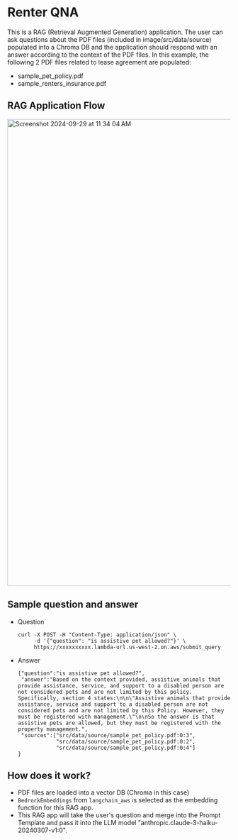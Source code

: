 # Renter QNA
This is a RAG (Retrieval Augmented Generation) application. The user can ask questions about the PDF files (included in image/src/data/source) populated into a Chroma DB and the application should respond with an answer according to the context of the PDF files. In this example, the following 2 PDF files related to lease agreement are populated:
- sample_pet_policy.pdf
- sample_renters_insurance.pdf

## RAG Application Flow
<img width="1053" alt="Screenshot 2024-09-29 at 11 34 04 AM" src="https://github.com/user-attachments/assets/ed0b70f3-90d7-4513-97ba-573a96ec1aa3">

## Sample question and answer
- Question
   ```
   curl -X POST -H "Content-Type: application/json" \
        -d '{"question": "is assistive pet allowed?"}' \
        https://xxxxxxxxxx.lambda-url.us-west-2.on.aws/submit_query
   ```
- Answer
   ```
   {"question":"is assistive pet allowed?",
    "answer":"Based on the context provided, assistive animals that provide assistance, service, and support to a disabled person are not considered pets and are not limited by this policy. Specifically, section 4 states:\n\n\"Assistive animals that provide assistance, service and support to a disabled person are not considered pets and are not limited by this Policy. However, they must be registered with management.\"\n\nSo the answer is that assistive pets are allowed, but they must be registered with the property management.",
    "sources":["src/data/source/sample_pet_policy.pdf:0:3",
               "src/data/source/sample_pet_policy.pdf:0:2",
               "src/data/source/sample_pet_policy.pdf:0:4"]
   }
   ```

## How does it work?
- PDF files are loaded into a vector DB (Chroma in this case)
- `BedrockEmbeddings` from `langchain_aws` is selected as the embedding function for this RAG app.
- This RAG app will take the user's question and merge into the Prompt Template and pass it into the LLM model "anthropic.claude-3-haiku-20240307-v1:0".
